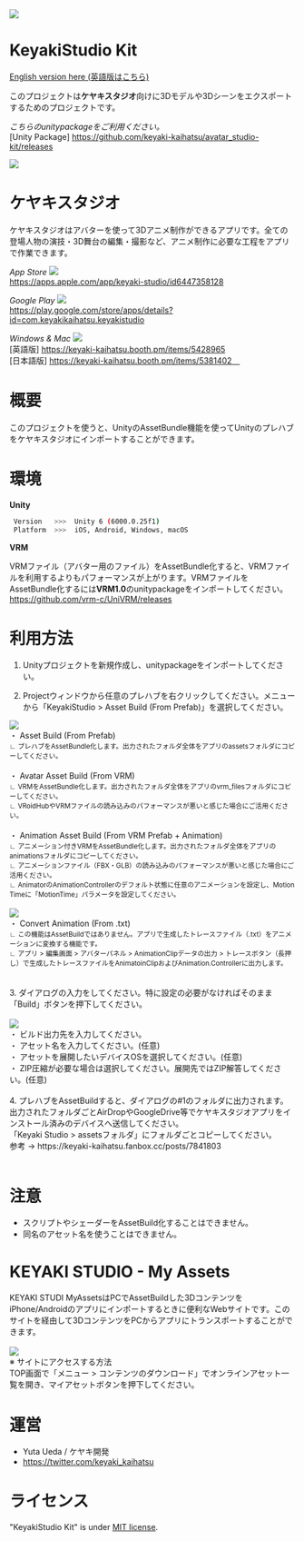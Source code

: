 <img src="https://avatar-studio.s3.ap-northeast-1.amazonaws.com/avatar_studio-kit/readme/title.png">
<br>

# KeyakiStudio Kit

[English version here (英語版はこちら)](locals/README_en.md)

このプロジェクトは**ケヤキスタジオ**向けに3Dモデルや3Dシーンをエクスポートするためのプロジェクトです。

*こちらのunitypackageをご利用ください。*
<br>
[Unity Package]
https://github.com/keyaki-kaihatsu/avatar_studio-kit/releases

<img src="https://skillicons.dev/icons?i=unity">

# ケヤキスタジオ

ケヤキスタジオはアバターを使って3Dアニメ制作ができるアプリです。全ての登場人物の演技・3D舞台の編集・撮影など、アニメ制作に必要な工程をアプリで作業できます。
<br>

*App Store*
<img src="https://skillicons.dev/icons?i=apple">
<br>
https://apps.apple.com/app/keyaki-studio/id6447358128

*Google Play*
<img src="https://skillicons.dev/icons?i=androidstudio">
<br>
https://play.google.com/store/apps/details?id=com.keyakikaihatsu.keyakistudio

*Windows & Mac*
<img src="https://skillicons.dev/icons?i=windows,apple">
<br>
[英語版]
https://keyaki-kaihatsu.booth.pm/items/5428965
<br>
[日本語版]
https://keyaki-kaihatsu.booth.pm/items/5381402　

# 概要

このプロジェクトを使うと、UnityのAssetBundle機能を使ってUnityのプレハブをケヤキスタジオにインポートすることができます。

# 環境

**Unity**
```bash
 Version   >>>  Unity 6 (6000.0.25f1)
 Platform  >>>  iOS, Android, Windows, macOS
```

**VRM**

VRMファイル（アバター用のファイル）をAssetBundle化すると、VRMファイルを利用するよりもパフォーマンスが上がります。VRMファイルをAssetBundle化するには**VRM1.0**のunitypackageをインポートしてください。
<br>
https://github.com/vrm-c/UniVRM/releases

# 利用方法

1. Unityプロジェクトを新規作成し、unitypackageをインポートしてください。

2. Projectウィンドウから任意のプレハブを右クリックしてください。メニューから「KeyakiStudio > Asset Build (From Prefab)」を選択してください。

<img src="https://avatar-studio.s3.ap-northeast-1.amazonaws.com/avatar_studio-kit/readme/feature-08.png">
<br>
・ Asset Build (From Prefab)
<br>
<small>
    ∟ プレハブをAssetBundle化します。出力されたフォルダ全体をアプリのassetsフォルダにコピーしてください。
</small>
<br>
<br>
・ Avatar Asset Build (From VRM)
<br>
<small>
    ∟ VRMをAssetBundle化します。出力されたフォルダ全体をアプリのvrm_filesフォルダにコピーしてください。
    <br>
    ∟ VRoidHubやVRMファイルの読み込みのパフォーマンスが悪いと感じた場合にご活用ください。
</small>
<br>
<br>
・ Animation Asset Build (From VRM Prefab + Animation)
<br>
<small>
    ∟ アニメーション付きVRMをAssetBundle化します。出力されたフォルダ全体をアプリのanimationsフォルダにコピーしてください。
    <br>
    ∟ アニメーションファイル（FBX・GLB）の読み込みのパフォーマンスが悪いと感じた場合にご活用ください。
    <br>
    ∟ AnimatorのAnimationControllerのデフォルト状態に任意のアニメーションを設定し、Motion Timeに「MotionTime」パラメータを設定してください。
</small>
<br>
<br>
<img src="https://avatar-studio.s3.ap-northeast-1.amazonaws.com/avatar_studio-kit/readme/feature-07.png">
<br>
・ Convert Animation (From .txt)
<br>
<small>
    ∟ この機能はAssetBuildではありません。アプリで生成したトレースファイル（.txt）をアニメーションに変換する機能です。
    <br>
    ∟ アプリ > 編集画面 > アバターパネル > AnimationClipデータの出力 > トレースボタン（長押し）で生成したトレースファイルをAnimatoinClipおよびAnimation.Controllerに出力します。
</small>
<br>
<br>
<br>
3. ダイアログの入力をしてください。特に設定の必要がなければそのまま「Build」ボタンを押下してください。
<br>
<br>
<img src="https://avatar-studio.s3.ap-northeast-1.amazonaws.com/avatar_studio-kit/readme/feature-06.png">
<br>
・ ビルド出力先を入力してください。
<br>
・ アセット名を入力してください。(任意)
<br>
・ アセットを展開したいデバイスOSを選択してください。(任意)
<br>
・ ZIP圧縮が必要な場合は選択してください。展開先ではZIP解答してください。(任意)
<br>
<br>
4. プレハブをAssetBuildすると、ダイアログの#1のフォルダに出力されます。出力されたフォルダごとAirDropやGoogleDrive等でケヤキスタジオアプリをインストール済みのデバイスへ送信してください。
<br>
「Keyaki Studio > assetsフォルダ」にフォルダごとコピーしてください。
<br>
参考 → https://keyaki-kaihatsu.fanbox.cc/posts/7841803
<br>
<br>

# 注意

* スクリプトやシェーダーをAssetBuild化することはできません。
* 同名のアセット名を使うことはできません。

# KEYAKI STUDIO - My Assets

KEYAKI STUDI MyAssetsはPCでAssetBuildした3DコンテンツをiPhone/Androidのアプリにインポートするときに便利なWebサイトです。このサイトを経由して3DコンテンツをPCからアプリにトランスポートすることができます。
<br>
<br>
<img src="https://avatar-studio.s3.ap-northeast-1.amazonaws.com/avatar_studio-kit/readme/feature-09.png">
<br>
※ サイトにアクセスする方法
<br>
 TOP画面で「メニュー > コンテンツのダウンロード」でオンラインアセット一覧を開き、マイアセットボタンを押下してください。

# 運営

* Yuta Ueda / ケヤキ開発
* https://twitter.com/keyaki_kaihatsu

# ライセンス

"KeyakiStudio Kit" is under [MIT license](https://en.wikipedia.org/wiki/MIT_License).